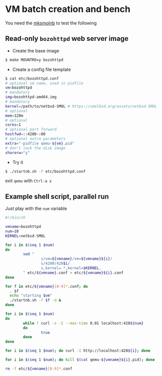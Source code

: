 # VM batch creation and bench

You need the [mksmolnb](https://gitlab.com/iMil/mksmolnb) to test the following

## Read-only `bozohttpd` web server image

* Create the base image

```sh
$ make MOUNTRO=y bozohttpd
```
* Create a config file template

```sh
$ cat etc/bozohttpd.conf 
# optional vm name, used in pidfile
vm=bozohttpd
# mandatory
img=bozohttpd-amd64.img
# mandatory
kernel=/path/to/netbsd-SMOL # https://smolbsd.org/assets/netbsd-SMOL
# optional
mem=128m
# optional
cores=1
# optional port forward
hostfwd=::4280-:80
# optional extra parameters
extra="-pidfile qemu-${vm}.pid"
# don't lock the disk image
sharerw="y"
```

* Try it

```sh
$ ./startnb.sh -f etc/bozohttpd.conf
```
exit `qemu` with `Ctrl-a x`

## Example shell script, parallel run

Just play with the `num` variable

```sh
#!/bin/sh

vmname=bozohttpd
num=10
KERNEL=netbsd-SMOL

for i in $(seq 1 $num)
do
        sed "
                s/vm=${vmname}/vm=${vmname}${i}/
                s/4280/428$i/
                s,kernel=.*,kernel=$KERNEL,
        " etc/${vmname}.conf > etc/${vmname}${i}.conf
done

for f in etc/${vmname}[0-9]*.conf; do
  . $f
  echo "starting $vm"
  ./startnb.sh -f $f -d &
done

for i in $(seq 1 $num)
do
        while ! curl -s -I --max-time 0.01 localhost:428${num}
        do
                true
        done
done

for i in $(seq 1 $num); do curl -I http://localhost:428${i}; done

for i in $(seq 1 $num); do kill $(cat qemu-${vmname}${i}.pid); done

rm -f etc/${vmname}[0-9]*.conf
```
